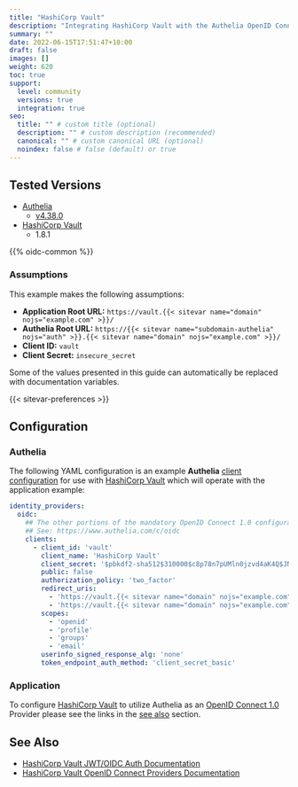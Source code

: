 ```yaml
---
title: "HashiCorp Vault"
description: "Integrating HashiCorp Vault with the Authelia OpenID Connect 1.0 Provider."
summary: ""
date: 2022-06-15T17:51:47+10:00
draft: false
images: []
weight: 620
toc: true
support:
  level: community
  versions: true
  integration: true
seo:
  title: "" # custom title (optional)
  description: "" # custom description (recommended)
  canonical: "" # custom canonical URL (optional)
  noindex: false # false (default) or true
---
```


## Tested Versions

- [Authelia]
  - [v4.38.0](https://github.com/authelia/authelia/releases/tag/v4.38.0)
- [HashiCorp Vault]
  - 1.8.1

{{% oidc-common %}}

### Assumptions

This example makes the following assumptions:

- __Application Root URL:__ `https://vault.{{< sitevar name="domain" nojs="example.com" >}}/`
- __Authelia Root URL:__ `https://{{< sitevar name="subdomain-authelia" nojs="auth" >}}.{{< sitevar name="domain" nojs="example.com" >}}/`
- __Client ID:__ `vault`
- __Client Secret:__ `insecure_secret`

Some of the values presented in this guide can automatically be replaced with documentation variables.

{{< sitevar-preferences >}}

## Configuration

### Authelia

The following YAML configuration is an example __Authelia__ [client configuration] for use with [HashiCorp Vault] which
will operate with the application example:

```yaml {title="configuration.yml"}
identity_providers:
  oidc:
    ## The other portions of the mandatory OpenID Connect 1.0 configuration go here.
    ## See: https://www.authelia.com/c/oidc
    clients:
      - client_id: 'vault'
        client_name: 'HashiCorp Vault'
        client_secret: '$pbkdf2-sha512$310000$c8p78n7pUMln0jzvd4aK4Q$JNRBzwAo0ek5qKn50cFzzvE9RXV88h1wJn5KGiHrD0YKtZaR/nCb2CJPOsKaPK0hjf.9yHxzQGZziziccp6Yng'  # The digest of 'insecure_secret'.
        public: false
        authorization_policy: 'two_factor'
        redirect_uris:
          - 'https://vault.{{< sitevar name="domain" nojs="example.com" >}}/oidc/callback'
          - 'https://vault.{{< sitevar name="domain" nojs="example.com" >}}/ui/vault/auth/oidc/oidc/callback'
        scopes:
          - 'openid'
          - 'profile'
          - 'groups'
          - 'email'
        userinfo_signed_response_alg: 'none'
        token_endpoint_auth_method: 'client_secret_basic'
```

### Application

To configure [HashiCorp Vault] to utilize Authelia as an [OpenID Connect 1.0] Provider please see the links in the
[see also](#see-also) section.

## See Also

- [HashiCorp Vault JWT/OIDC Auth Documentation](https://www.vaultproject.io/docs/auth/jwt)
- [HashiCorp Vault OpenID Connect Providers Documentation](https://www.vaultproject.io/docs/auth/jwt/oidc_providers)

[Authelia]: https://www.authelia.com
[HashiCorp Vault]: https://www.vaultproject.io/
[OpenID Connect 1.0]: ../../openid-connect/introduction.md
[client configuration]: ../../../configuration/identity-providers/openid-connect/clients.md
